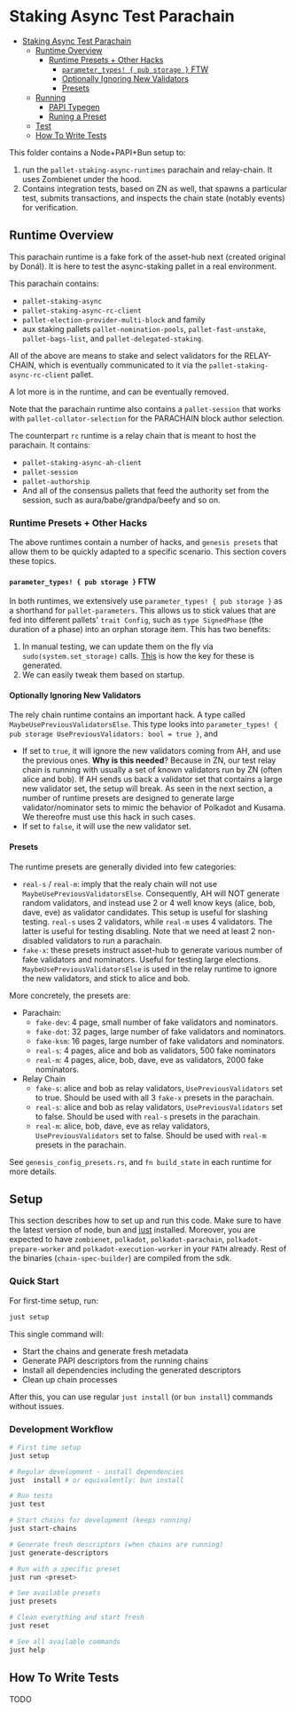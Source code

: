# Staking Async Test Parachain

- [Staking Async Test Parachain](#staking-async-test-parachain)
    - [Runtime Overview](#runtime-overview)
        - [Runtime Presets + Other Hacks](#runtime-presets--other-hacks)
            - [`parameter_types! { pub storage }` FTW](#parameter_types--pub-storage--ftw)
            - [Optionally Ignoring New Validators](#optionally-ignoring-new-validators)
            - [Presets](#presets)
    - [Running](#running)
        - [PAPI Typegen](#papi-typegen)
        - [Runing a Preset](#runing-a-preset)
    - [Test](#test)
    - [How To Write Tests](#how-to-write-tests)

This folder contains a Node+PAPI+Bun setup to:

1. run the `pallet-staking-async-runtimes` parachain and relay-chain. It uses Zombienet under the hood.
2. Contains integration tests, based on ZN as well, that spawns a particular test, submits transactions, and inspects the chain state (notably events) for verification.

## Runtime Overview

This parachain runtime is a fake fork of the asset-hub next (created original by Donál). It is here
to test the async-staking pallet in a real environment.

This parachain contains:

- `pallet-staking-async`
- `pallet-staking-async-rc-client`
- `pallet-election-provider-multi-block` and family
- aux staking pallets `pallet-nomination-pools`, `pallet-fast-unstake`, `pallet-bags-list`, and
  `pallet-delegated-staking`.

All of the above are means to stake and select validators for the RELAY-CHAIN, which is eventually
communicated to it via the `pallet-staking-async-rc-client` pallet.

A lot more is in the runtime, and can be eventually removed.

Note that the parachain runtime also contains a `pallet-session` that works with
`pallet-collator-selection` for the PARACHAIN block author selection.

The counterpart `rc` runtime is a relay chain that is meant to host the parachain. It contains:

- `pallet-staking-async-ah-client`
- `pallet-session`
- `pallet-authorship`
- And all of the consensus pallets that feed the authority set from the session, such as
  aura/babe/grandpa/beefy and so on.

### Runtime Presets + Other Hacks

The above runtimes contain a number of hacks, and `genesis presets` that allow them to be quickly adapted to a specific scenario. This section covers these topics.

#### `parameter_types! { pub storage }` FTW

In both runtimes, we extensively use `parameter_types! { pub storage }` as a shorthand for `pallet-parameters`. This allows us to stick values that are fed into different pallets' `trait Config`, such as `type SignedPhase` (the duration of a phase) into an orphan storage item. This has two benefits:

1. In manual testing, we can update them on the fly via `sudo(system.set_storage)` calls. [This](https://paritytech.github.io/polkadot-sdk/master/src/frame_support/lib.rs.html#357) is how the key for these is generated.
2. We can easily tweak them based on startup.

#### Optionally Ignoring New Validators

The rely chain runtime contains an important hack. A type called `MaybeUsePreviousValidatorsElse`. This type looks into `parameter_types! { pub storage UsePreviousValidators: bool = true }`, and

- If set to `true`, it will ignore the new validators coming from AH, and use the previous ones. **Why is this needed**? Because in ZN, our test relay chain is running with usually a set of known validators run by ZN (often alice and bob). If AH sends us back a validator set that contains a large new validator set, the setup will break. As seen in the next section, a number of runtime presets are designed to generate large validator/nominator sets to mimic the behavior of Polkadot and Kusama. We thereofre must use this hack in such cases.
- If set to `false`, it will use the new validator set.

#### Presets

The runtime presets are generally divided into few categories:

- `real-s` / `real-m`: imply that the realy chain will not use `MaybeUsePreviousValidatorsElse`. Consequently, AH will NOT generate random validators, and instead use 2 or 4 well know keys (alice, bob, dave, eve) as validator candidates. This setup is useful for slashing testing. `real-s` uses 2 validators, while `real-m` uses 4 validators. The latter is useful for testing disabling. Note that we need at least 2 non-disabled validators to run a parachain.
- `fake-x`: these presets instruct asset-hub to generate various number of fake validators and nominators. Useful for testing large elections. `MaybeUsePreviousValidatorsElse` is used in the relay runtime to ignore the new validators, and stick to alice and bob.

More concretely, the presets are:

- Parachain:
    - `fake-dev`: 4 page, small number of fake validators and nominators.
    - `fake-dot`: 32 pages, large number of fake validators and nominators.
    - `fake-ksm`: 16 pages, large number of fake validators and nominators.
    - `real-s`: 4 pages, alice and bob as validators, 500 fake nominators
    - `real-m`: 4 pages, alice, bob, dave, eve as validators, 2000 fake nominators.
- Relay Chain
    - `fake-s`: alice and bob as relay validators, `UsePreviousValidators` set to true. Should be used with all 3 `fake-x` presets in the parachain.
    - `real-s`: alice and bob as relay validators, `UsePreviousValidators` set to false. Should be used with `real-s` presets in the parachain.
    - `real-m`: alice, bob, dave, eve as relay validators, `UsePreviousValidators` set to false. Should be used with `real-m` presets in the parachain.

See `genesis_config_presets.rs`, and `fn build_state` in each runtime for more details.

## Setup

This section describes how to set up and run this code. Make sure to have the latest version of node, bun and [just](https://github.com/casey/just) installed. Moreover, you are expected to have `zombienet`, `polkadot`, `polkadot-parachain`, `polkadot-prepare-worker` and `polkadot-execution-worker` in your `PATH` already. Rest of the binaries (`chain-spec-builder`) are compiled from the sdk.

### Quick Start

For first-time setup, run:

```bash
just setup
```

This single command will:

- Start the chains and generate fresh metadata
- Generate PAPI descriptors from the running chains
- Install all dependencies including the generated descriptors
- Clean up chain processes

After this, you can use regular `just install` (or `bun install`) commands without issues.

### Development Workflow

```bash
# First time setup
just setup

# Regular development - install dependencies
just  install # or equivalently: bun install

# Run tests
just test

# Start chains for development (keeps running)
just start-chains

# Generate fresh descriptors (when chains are running)
just generate-descriptors

# Run with a specific preset
just run <preset>

# See available presets
just presets

# Clean everything and start fresh
just reset

# See all available commands
just help
```

## How To Write Tests

TODO

